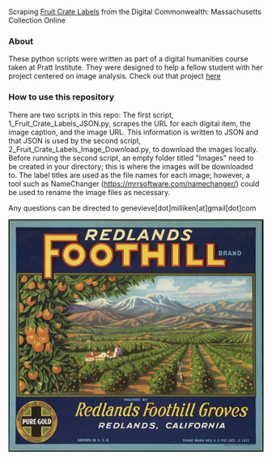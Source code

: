 Scraping [Fruit Crate Labels](https://www.digitalcommonwealth.org/search?f%5Bgenre_specific_ssim%5D%5B%5D=Fruit+Crate+Labels) from the Digital Commonwealth: Massachusetts Collection Online


### About

These python scripts were written as part of a digital humanities course taken at Pratt Institute. They were designed to help a fellow student with her project centered on image analysis. Check out that project [here](http://studentwork.prattsi.org/dh/analyzing-produce-crate-label-images-via-python-and-imagej)


### How to use this repository

There are two scripts in this repo: The first script, 1_Fruit_Crate_Labels_JSON.py, scrapes the URL for each digital item, the image caption, and the image URL. This information is written to JSON and that JSON is used by the second script, 2_Fruit_Crate_Labels_Image_Download.py, to download the images locally. Before running the second script, an empty folder titled "Images" need to be created in your directory; this is where the images will be downloaded to. The label titles are used as the file names for each image; however, a tool such as NameChanger (https://mrrsoftware.com/namechanger/) could be used to rename the image files as necessary.

Any questions can be directed to genevieve[dot]milliken[at]gmail[dot]com

![Fruit Crate Label](Fruit_Label_Redlands_Foothill_Brand.jpg)

